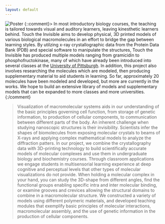 ```yaml
---
layout: default
---
```

![Poster](/assets/img/Poster_board-min.jpeg)
{::comment}> In most introductory biology courses, the teaching is tailored towards visual and auditory learners, leaving kinesthetic learners behind. Touch the Invisible aims to develop physical, 3D printed models of various biological macromolecules in an effort to bridge the gap between learning styles. By utilzing x-ray crystallographic data from the Protein Data Bank (PDB) and special software to manipulate the structures, Touch the Invisible has produced multiple models ranging from gramicidin to phosphofructokinase, many of which have already been introduced into several classes at the [University of Pittsburgh](http://www.pitt.edu). In addition, this project also involves researching the molecules which are modeled, then producing supplementary material to aid students in learning. So far, approximately 20 molecules have been modeled and developed, but more are currently in the works. We hope to build an extensive library of models and supplementary models that can be expanded to more classes and more universities.{:/comment}
> Visualization of macromolecular systems aids in our understanding of the basic principles governing cell function, from storage of genetic information, to production of cellular components, to communication between different parts of the body. An inherent challenge when studying nanoscopic structures is their invisibility. Scientists infer the shapes of biomolecules from exposing molecular crystals to beams of X-rays and applying complex mathematical models to analyze the diffraction patters. In our project, we combine the crystallography data with 3D-printing technology to build scientifically accurate models of molecular complexes and use them in undergraduate biology and biochemistry courses. Through classroom applications we engage students in multisensorial learning experience at deep cognitive and perceptual levels that other types of molecular visualizations do not provide. When holding a molecular complex in your hand, you can study the 3D-shape from different angles, find the functional groups enabling specific intra and inter molecular binding, or examine grooves and crevices allowing the structural domains to combine in a macromolecular structure. We constructed a variety of models using different polymeric materials, and developed teaching modules that exemplify basic principles of molecular interactions, macromolecular assembly, and the use of genetic information in the production of cellular components.

